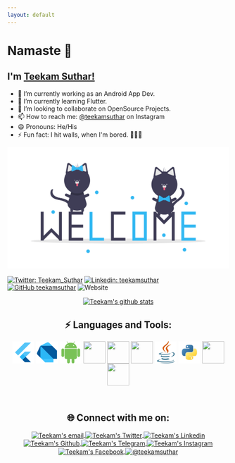 ```yaml
---
layout: default
---
```


# Namaste 🙏

## I'm [Teekam Suthar!](https://teekamsuthar.live)

- 🔭 I’m currently working as an Android App Dev.
- 🌱 I’m currently learning Flutter.
- 👯 I’m looking to collaborate on OpenSource Projects.
- 📫 How to reach me: [@teekamsuthar](https://instagram.com/teekamsuthar) on Instagram
- 😄 Pronouns: He/His
- ⚡ Fun fact: I hit walls, when I'm bored. 🤷🏼‍♂️

![WELCOME](./assets/img/welcome_cats.png)

[![Twitter: Teekam_Suthar](https://img.shields.io/twitter/follow/Teekam_Suthar?style=social)](https://twitter.com/Teekam_Suthar)
[![Linkedin: teekamsuthar](https://img.shields.io/badge/-teekamsuthar-blue?style=flat-square&logo=Linkedin&logoColor=white&link=https://www.linkedin.com/in/teekamsuthar/)](https://www.linkedin.com/in/teekamsuthar)
[![GitHub teekamsuthar](https://img.shields.io/github/followers/teekamsuthar?label=follow&style=social)](https://github.com/teekamsuthar)
![Website](https://komarev.com/ghpvc/?username=teekamsuthar&label=Views&color=blue&style=plastic)

<!-- <a href="https://github.com/teekamsuthar">
  <img align="center" src="https://github-readme-stats.vercel.app/api/top-langs/?username=teekamsuthar&theme=light&hide_langs_below=0" />
</a> -->
<p align="center">
  
  <a href="https://github.com/teekamsuthar">
  <img align="center" src="https://github-readme-stats.vercel.app/api?username=teekamsuthar&show_icons=true&theme=light&line_height=27" alt="Teekam's github stats"/>
  </a>
  <!-- <img alt = "Top Languages" src="https://github-readme-stats.vercel.app/api/top-langs/?username=teekamsuthar&hide=html,css&hide_border=true&title_color=5391FE&text_color=555"/> -->
</p>

<p align="center"><h2 align="center">⚡ Languages and Tools:</h2></p>

 <p align="center">
<img align="center" width="50" height="50" src="https://raw.githubusercontent.com/github/explore/80688e429a7d4ef2fca1e82350fe8e3517d3494d/topics/flutter/flutter.png">
<img align="center" width="50" height="50" src="https://raw.githubusercontent.com/github/explore/80688e429a7d4ef2fca1e82350fe8e3517d3494d/topics/dart/dart.png">
<img align="center" width="50" height="50" src="https://raw.githubusercontent.com/github/explore/80688e429a7d4ef2fca1e82350fe8e3517d3494d/topics/android/android.png">
<img align="center" width="50" height="50" src="https://devicons.github.io/devicon/devicon.git/icons/c/c-original.svg">
<img align="center" width="50" height="50" src="https://devicons.github.io/devicon/devicon.git/icons/cplusplus/cplusplus-original.svg">
<img align="center" width="50" height="50" src="https://devicons.github.io/devicon/devicon.git/icons/html5/html5-original-wordmark.svg">
<img align="center" width="50" height="50" src="https://raw.githubusercontent.com/github/explore/80688e429a7d4ef2fca1e82350fe8e3517d3494d/topics/java/java.png">
<img align="center" width="50" height="50" src="https://raw.githubusercontent.com/github/explore/80688e429a7d4ef2fca1e82350fe8e3517d3494d/topics/python/python.png">
<img align="center" width="50" height="50" src="https://devicons.github.io/devicon/devicon.git/icons/mysql/mysql-original-wordmark.svg">
<img align="center" width="50" height="50" src="https://devicons.github.io/devicon/devicon.git/icons/linux/linux-original.svg"> </p>

<br>

<p align="center"><h2 align="center">🌐 Connect with me on:</h2></p>

<p align="center">
  <a href="mailto:teekam.suthar1@gmail.com" target="blank">
    <img align="center" alt="Teekam's email" height="30" width="50" src="https://cdn.jsdelivr.net/npm/simple-icons@3.0.1/icons/gmail.svg" />
  </a>
  <a href="https://twitter.com/Teekam_Suthar">
    <img align="center" alt="Teekam's Twitter" height="30" width="50" src="https://cdn.jsdelivr.net/npm/simple-icons@v3/icons/twitter.svg" />
  </a>
  <a href="https://linkedin.com/in/teekamsuthar">
    <img align="center" alt="Teekam's Linkedin" height="30" width="50" src="https://cdn.jsdelivr.net/npm/simple-icons@v3/icons/linkedin.svg" />
  </a>
  <a href="https://github.com/teekamsuthar">
    <img align="center" alt="Teekam's Github" height="30" width="50" src="https://cdn.jsdelivr.net/npm/simple-icons@v3/icons/github.svg"/>
  </a>
  <a href="https://t.me/teekamsuthar">
    <img align="center" alt="Teekam's Telegram" height="30" width="50" src="https://cdn.jsdelivr.net/npm/simple-icons@v3/icons/telegram.svg"/>
  </a>
  <a href="https://instagram.com/teekamsuthar/">
    <img align="center" alt="Teekam's Instagram" height="30" width="50" src="https://cdn.jsdelivr.net/npm/simple-icons@v3/icons/instagram.svg"/>
  </a>
  <a href="https://www.facebook.com/iamteekamsuthar/">
    <img align="center" alt="Teekam's Facebook" height="30" width="50" src="https://cdn.jsdelivr.net/npm/simple-icons@v3/icons/facebook.svg"  />
    </a>
  <a href="https://medium.com/@teekamsuthar">
    <img align="center" alt="@teekamsuthar" height="30" width="50" src="https://cdn.jsdelivr.net/npm/simple-icons@3.0.1/icons/medium.svg" />
  </a>
</p>

<br>

<!-- **Hey There!** 👋🏼 -->

<!-- _Thank you for visiting._ 👏 -->
<!--  -->
<!-- _Currently, the site is under development!_ 🚧 -->

<!-- *Till then, you can connect with me on any of these social profiles!*👇 -->
<!--  -->
<!-- ![Instagram](./icons/icons8-instagram-50.png)
[Instagram](https://instagram.com/teekamsuthar).
![Facebook](./icons/icons8-facebook-old-50.png)
[Facebook](https://www.facebook.com/iteekamsuthar).

![Twitter](./icons/icons8-twitter-50.png)
[Twitter](https://twitter.com/Teekam_Suthar).
![LinkedIn](./icons/icons8-linkedin-50.png)
[LinkedIn](https://www.linkedin.com/in/teekam-suthar-59730b171/).

![Telegram](./icons/icons8_telegram_app_50px.png)
[Telegram](https://t.me/teekamsuthar).
![Discord](./icons/icons8_discord_50px.png)
[Discord](https://discord.gg/T33Qb7).
![Reddit](./icons/icons8_reddit_48px.png)
[Reddit](https://www.reddit.com/user/teekamsuthar). -->
